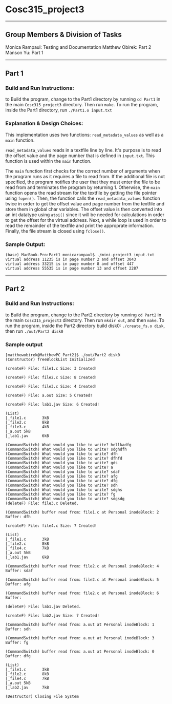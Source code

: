 # Cosc315_project3

---

## Group Members & Division of Tasks

Monica Rampaul: Testing and Documentation
Matthew Obirek: Part 2
Manson Yu: Part 1

---

## Part 1

### Build and Run Instructions:
to Build the program, change to the Part1 directory by running `cd Part1` in the main `Cosc315_project3` directory. Then run `make`. To run the program, inside the Part1 directory, run `./Part1.o input.txt`


### Explanation & Design Choices:
This implementation uses two functions: `read_metadata_values` as well as a `main` function. 

`read_metadata_values` reads in a textfile line by line. It's purpose is to read the offset value and the page number that is defined in `input.txt`. This function is used within the `main` function. 

The `main` function first checks for the correct number of arguments when the program runs as it requires a file to read from. If the additional file is not specified, the program notifies the user that they must enter the file to be read from and terminates the program by returning 1. Otherwise, the `main` function opens the read stream for the textfile by getting the file pointer using `fopen()`. Then, the function calls the `read_metadata_values` function twice in order to get the offset value and page number from the textfile and store them in global char variables. The offset value is then converted into an int datatype using `atoi()` since it will be needed for calculations in order to get the offset for the virtual address. Next, a while loop is used in order to read the remainder of the textfile and print the approprate information. Finally, the file stream is closed using `fclose()`. 

### Sample Output:
```
(base) MacBook-Pro:Part1 monicarampaul$ ./mini-project3 input.txt 
virtual address 11235 is in page number 2 and offset 3043 
virtual address 33215 is in page number 8 and offset 447 
virtual address 55535 is in page number 13 and offset 2287
```

---

## Part 2

### Build and Run Instructions:
to Build the program, change to the Part2 directory by running `cd Part2` in the main `Cosc315_project3` directory. Then run `mkdir out`, and then `make`. To run the program, inside the Part2 directory build disk0: `./create_fs.o disk`, then run `./out/Part2 disk0`


### Sample output
```
[matthewobirek@MatthewPC Part2]$ ./out/Part2 disk0
(Constructor) freeBlockList Initialized

(createF) File: file1.c Size: 3 Created!

(createF) File: file2.c Size: 8 Created!

(createF) File: file3.c Size: 4 Created!

(createF) File: a.out Size: 5 Created!

(createF) File: lab1.jav Size: 6 Created!

(List)
|_file1.c       3kB
|_file2.c       8kB
|_file3.c       4kB
|_a.out 5kB
|_lab1.jav      6kB

(CommandSwitch) What would you like to write? hellkadfg
(CommandSwitch) What would you like to write? sdghdfh
(CommandSwitch) What would you like to write? dfh
(CommandSwitch) What would you like to write? dfhfd
(CommandSwitch) What would you like to write? gds
(CommandSwitch) What would you like to write? a
(CommandSwitch) What would you like to write? sdaf
(CommandSwitch) What would you like to write? afg
(CommandSwitch) What would you like to write? dfg
(CommandSwitch) What would you like to write? sdh
(CommandSwitch) What would you like to write? sdghs
(CommandSwitch) What would you like to write? fg
(CommandSwitch) What would you like to write? sdgsdg
(deleteF) File: file3.c Deleted.
 
(CommandSwitch) buffer read from: file1.c at Personal inodeBlock: 2
Buffer: dfh

(createF) File: file4.c Size: 7 Created!

(List)
|_file1.c       3kB
|_file2.c       8kB
|_file4.c       7kB
|_a.out 5kB
|_lab1.jav      6kB

(CommandSwitch) buffer read from: file2.c at Personal inodeBlock: 4
Buffer: sdaf

(CommandSwitch) buffer read from: file2.c at Personal inodeBlock: 5
Buffer: afg

(CommandSwitch) buffer read from: file2.c at Personal inodeBlock: 6
Buffer: 

(deleteF) File: lab1.jav Deleted.

(createF) File: lab2.jav Size: 7 Created!

(CommandSwitch) buffer read from: a.out at Personal inodeBlock: 1
Buffer: sdh

(CommandSwitch) buffer read from: a.out at Personal inodeBlock: 3
Buffer: fg

(CommandSwitch) buffer read from: a.out at Personal inodeBlock: 0
Buffer: dfg

(List)
|_file1.c       3kB
|_file2.c       8kB
|_file4.c       7kB
|_a.out 5kB
|_lab2.jav      7kB

(Destructor) Closing File System
```
